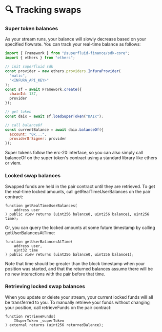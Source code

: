 # 🔍 Tracking swaps

### Super token balances

As your stream runs, your balance will slowly decrease based on your specified flowrate. You can track your real-time balance as follows:

```javascript
import { Framework } from "@superfluid-finance/sdk-core";
import { ethers } from "ethers";

// init superfluid sdk
const provider = new ethers.providers.InfuraProvider(
  "matic",
  "<INFURA_API_KEY>"
);
const sf = await Framework.create({
  chainId: 137,
  provider
});

// get token
const daix = await sf.loadSuperToken("DAIx");

// call balanceOf
const currentBalance = await daix.balanceOf({
  account: "0x...",
  providerOrSigner: provider
});
```

Super tokens follow the erc-20 interface, so you can also simply call balanceOf on the super token's contract using a standard library like ethers or viem.



### Locked swap balances

Swapped funds are held in the pair contract until they are retrieved. To get the real-time locked amounts, call getRealTimeUserBalances on the pair contract:

```solidity
function getRealTimeUserBalances(
    address user
) public view returns (uint256 balance0, uint256 balance1, uint256 time);
```

Or, you can query the locked amounts at some future timestamp by calling getUserBalancesAtTime:

```solidity
function getUserBalancesAtTime(
    address user, 
    uint32 time
) public view returns (uint256 balance0, uint256 balance1);
```

Note that time should be greater than the block timestamp when your position was started, and that the returned balances assume there will be no new interactions with the pair before that time.



### Retrieving locked swap balances

When you update or delete your stream, your current locked funds will all be transferred to you. To manually retrieve your funds without changing your position, call retrieveFunds on the pair contract:

```solidity
function retrieveFunds(
    ISuperToken _superToken
) external returns (uint256 returnedBalance);
```
